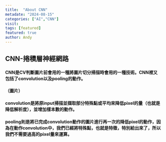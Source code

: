 ```yaml
---
title:  "About CNN"
metadate: "2024-08-15"
categories: ["AI","CNN"]
visit:
tags: [featured]
featured: true
author: Andy
---
```



## CNN-捲積層神經網路

#### CNN是CV判斷圖片前會用的一種將圖片切分掃描時會用的一種技術。CNN裡又包括了convolution以及pooling的動作。
#### （圖片）
#### convolution是將原input掃描並擷取部分特殊點或平均來降低pixel的量（也就是降低解析度），並增加樣本數的動作。
#### pooling則是將已完成convolution動作的圖片進行再一次的降低pixel的動作，因為在動作convolution中，我們已經將特殊點，也就是特徵，特別給出來了，所以我們不需要過高的pixel量來運算。